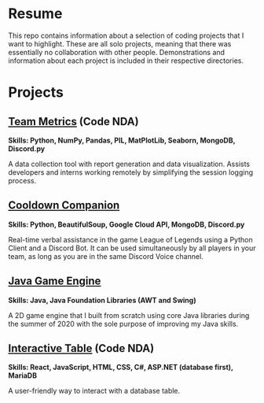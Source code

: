 # Resume
This repo contains information about a selection of coding projects that I want to highlight. These are all solo projects, meaning that there was essentially no collaboration with other people. Demonstrations and information about each project is included in their respective directories.

# Projects

## [Team Metrics](https://github.com/wbigert/ResumeProjects/tree/main/TeamMetrics) (Code NDA)
**Skills: Python, NumPy, Pandas, PIL, MatPlotLib, Seaborn, MongoDB, Discord.py**

A data collection tool with report generation and data visualization. Assists developers and interns working remotely by simplifying the session logging process.

## [Cooldown Companion](https://github.com/wbigert/ResumeProjects/tree/main/CooldownCompanion)
**Skills: Python, BeautifulSoup, Google Cloud API, MongoDB, Discord.py**

Real-time verbal assistance in the game League of Legends using a Python Client and a Discord Bot. It can be used simultaneously by all players in your team, as long as you are in the same Discord Voice channel.

## [Java Game Engine](https://github.com/wbigert/ResumeProjects/tree/main/JavaGameEngine)
**Skills: Java, Java Foundation Libraries (AWT and Swing)**

A 2D game engine that I built from scratch using core Java libraries during the summer of 2020 with the sole purpose of improving my Java skills.

## [Interactive Table](https://github.com/wbigert/ResumeProjects/tree/main/InteractiveTable) (Code NDA)
**Skills: React, JavaScript, HTML, CSS, C#, ASP.NET (database first), MariaDB**

A user-friendly way to interact with a database table.





